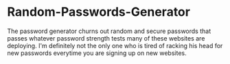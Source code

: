 # Random-Passwords-Generator
The password generator churns out random and secure passwords that passes whatever password strength tests many of these websites are deploying. I'm definitely not the only one who is tired of racking his head for new passwords everytime you are signing up on new websites. 
